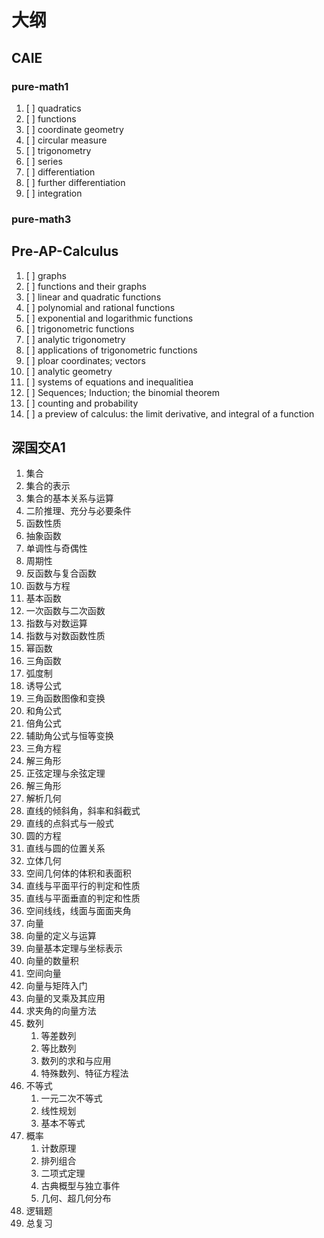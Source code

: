 # 大纲

## CAIE
### pure-math1
1. [ ] quadratics
2. [ ] functions
3. [ ] coordinate geometry
4. [ ] circular measure
5. [ ] trigonometry
6. [ ] series
7. [ ] differentiation
8. [ ] further differentiation
9. [ ] integration

### pure-math3


## Pre-AP-Calculus
1. [ ] graphs
2. [ ] functions and their graphs
3. [ ] linear and quadratic functions
4. [ ] polynomial and rational functions
5. [ ] exponential and logarithmic functions
6. [ ] trigonometric functions
7. [ ] analytic trigonometry
8. [ ] applications of trigonometric functions
9. [ ] ploar coordinates; vectors
10. [ ] analytic geometry
11. [ ] systems of equations and inequalitiea
12. [ ] Sequences; Induction; the binomial theorem
13. [ ] counting and probability
14. [ ] a preview of calculus: the limit derivative, and integral of a function



## 深国交A1
1. 集合
  1. 集合的表示
  2. 集合的基本关系与运算
  3. 二阶推理、充分与必要条件
2. 函数性质
  1. 抽象函数
  2. 单调性与奇偶性
  3. 周期性
  4. 反函数与复合函数
  5. 函数与方程
3. 基本函数
  1. 一次函数与二次函数
  2. 指数与对数运算
  3. 指数与对数函数性质
  5. 幂函数
4. 三角函数
  1. 弧度制
  2. 诱导公式
  3. 三角函数图像和变换
  4. 和角公式
  5. 倍角公式
  6. 辅助角公式与恒等变换
  7. 三角方程
5. 解三角形
  1. 正弦定理与余弦定理
  2. 解三角形
6. 解析几何
  1. 直线的倾斜角，斜率和斜截式
  2. 直线的点斜式与一般式
  3. 圆的方程
  4. 直线与圆的位置关系
7. 立体几何
  1. 空间几何体的体积和表面积
  2. 直线与平面平行的判定和性质
  3. 直线与平面垂直的判定和性质
  4. 空间线线，线面与面面夹角
8. 向量
  1. 向量的定义与运算
  2. 向量基本定理与坐标表示
  3. 向量的数量积
  4. 空间向量
  5. 向量与矩阵入门
  6. 向量的叉乘及其应用
  7. 求夹角的向量方法
9. 数列
   1. 等差数列
   2. 等比数列
   3. 数列的求和与应用
   4. 特殊数列、特征方程法
10. 不等式
    1. 一元二次不等式
    2. 线性规划
    3. 基本不等式
11. 概率
    1. 计数原理
    2. 排列组合
    3. 二项式定理
    4. 古典概型与独立事件
    5. 几何、超几何分布
12. 逻辑题
13. 总复习

